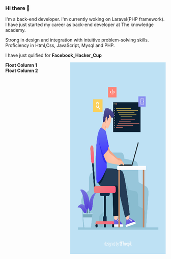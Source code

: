 ### Hi there 👋
<link rel="stylesheet" href="css/style.css">
<p align="left" wdth="900px">I'm a back-end developer. i'm currently woking on Laravel(PHP framework). I have just started my career as back-end developer at The knowledge academy.

Strong in design and integration with intuitive problem-solving skills. Proficiency in Html,Css, JavaScript, Mysql and PHP.

I have just qulified for <strong>Facebook_Hacker_Cup</p>


  <img src="2842579.jpg" align="right"  height="600px" width="300px">


<div class="float-container">

  <div class="float-child">
    <div class="green">Float Column 1</div>
  </div>
  
  <div class="float-child">
    <div class="blue">Float Column 2</div>
  </div>
  
</div>
